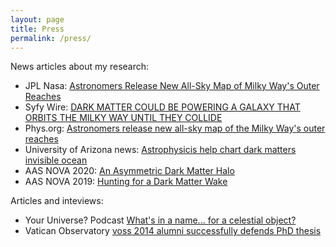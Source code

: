 ```yaml
---
layout: page
title: Press
permalink: /press/
---
```


News articles about my research:


- JPL Nasa: [Astronomers Release New All-Sky Map of Milky Way's Outer Reaches](https://www.jpl.nasa.gov/news/astronomers-release-new-all-sky-map-of-milky-ways-outer-reaches)
- Syfy Wire: [DARK MATTER COULD BE POWERING A GALAXY THAT ORBITS THE MILKY WAY UNTIL THEY COLLIDE](https://www.syfy.com/syfy-wire/dark-matter-powering-a-galaxy-orbiting-the-milky-way)
- Phys.org: [Astronomers release new all-sky map of the Milky Way's outer reaches](https://phys.org/news/2021-04-astronomers-all-sky-milky-outer.html) 
- University of Arizona news: [Astrophysicis help chart dark matters invisible ocean](https://news.arizona.edu/story/astrophysicists-help-chart-dark-matters-invisible-ocean)
- AAS NOVA 2020: [An Asymmetric Dark Matter Halo](https://aasnova.org/2021/10/18/featured-image-an-asymmetric-dark-matter-halo/)
- AAS NOVA 2019: [Hunting for a Dark Matter Wake](https://aasnova.org/2019/11/13/hunting-for-a-dark-matter-wake/)


Articles and inteviews:

- Your Universe? Podcast [What's in a name... for a celestial object?](https://soundcloud.com/marina-kisley-737738398/episode-2-whats-in-a-name-for-a-celestial-object)
- Vatican Observatory [voss 2014 alumni successfully defends PhD thesis](https://www.vaticanobservatory.org/sacred-space-astronomy/voss-2014-alumni-successfully-defends-ph-d-thesis/)
